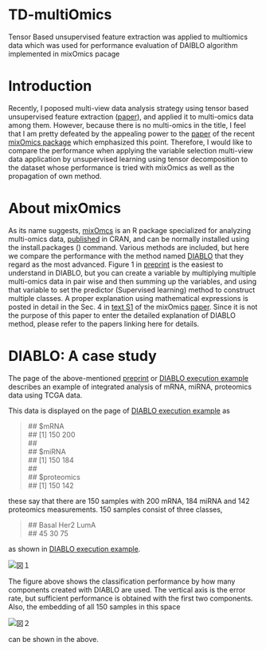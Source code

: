 # TD-multiOmics
Tensor Based unsupervised feature extraction was applied to multiomics data which was used for performance evaluation of DAIBLO algorithm implemented in mixOmics pacage

# Introduction

Recently, I poposed multi-view data analysis strategy using tensor based unsupervised feature extraction ([paper](https://www.ncbi.nlm.nih.gov/pubmed/28841719)), and applied it to multi-omics data among them. However, because there is no multi-omics in the title, I feel that I am pretty defeated by the appealing power to the [paper](https://doi.org/10.1371/journal.pcbi.1005752) of the recent [mixOmics package](http://mixomics.org/) which emphasized this point. Therefore, I would like to compare the performance when applying the variable selection multi-view data application by unsupervised learning using tensor decomposition to the dataset whose performance is tried with mixOmics as well as the propagation of own method.

# About mixOmics

As its name suggests, [mixOmcs](http://mixomics.org/) is an R package specialized for analyzing multi-omics data, [published](https://cran.r-project.org/web/packages/mixOmics/index.html) in CRAN, and can be normally installed using the install.packages () command. Various methods are included, but here we compare the performance with the method named [DIABLO](http://mixomics.org/mixdiablo/) that they regard as the most advanced. Figure 1 in [preprint](https://www.biorxiv.org/content/early/2016/08/03/067611) is the easiest to understand in DIABLO, but you can create a variable by multiplying multiple multi-omics data in pair wise and then summing up the variables, and using that variable to set the predictor (Supervised learning) method to construct multiple classes. A proper explanation using mathematical expressions is posted in detail in the Sec. 4 in [text S1](https://doi.org/10.1371/journal.pcbi.1005752.s001) of the mixOmics [paper](https://www.ncbi.nlm.nih.gov/pubmed/29099853). Since it is not the purpose of this paper to enter the detailed explanation of DIABLO method, please refer to the papers linking here for details.


# DIABLO: A case study

The page of the above-mentioned [preprint](https://www.biorxiv.org/content/early/2016/08/03/067611) or [DIABLO execution example](http://mixomics.org/mixmint/stemcells-example/) describes an example of integrated analysis of mRNA, miRNA, proteomics data using TCGA data.

This data is displayed on the page of [DIABLO execution example](http://mixomics.org/mixmint/stemcells-example/) as

>\#\# \$mRNA  
>\#\# [1] 150 200  
>\#\#   
>\#\# \$miRNA  
>\#\# [1] 150 184  
>\#\#   
>\#\# \$proteomics  
>\#\# [1] 150 142  

these say that there are 150 samples with 200 mRNA, 184 miRNA and 142 proteomics measurements. 150 samples consist of three classes,

>\#\# Basal  Her2  LumA   
>\#\#    45    30    75

as shown in  [DIABLO execution example](http://mixomics.org/mixmint/stemcells-example/).

![図１](https://i.imgur.com/xX7SJXB.png,"図１")

The figure above shows the classification performance by how many components created with DIABLO are used. The vertical axis is the error rate, but sufficient performance is obtained with the first two components. Also, the embedding of all 150 samples in this space

![図２](https://i.imgur.com/rxzWhea.png,"図２")

can be shown in the above.

